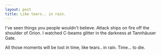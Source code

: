 ```yaml
---
layout: post
title: Like tears.. in rain.
---
```

  I've seen things you people wouldn't believe. Attack ships on fire off the shoulder of Orion. I watched C-beams glitter in the darkness at Tannhäuser Gate. 

  All those moments will be lost in time, like tears.. in rain. Time... to die.